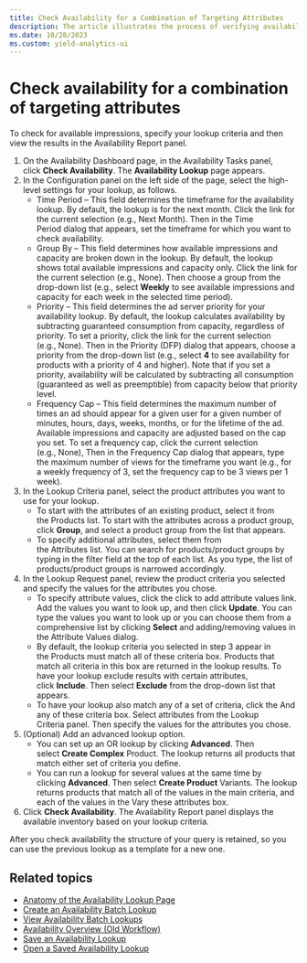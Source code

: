```yaml
---
title: Check Availability for a Combination of Targeting Attributes
description: The article illustrates the process of verifying availability for targeting attributes, demonstrating how to assess available impressions, define specific lookup criteria, and review the results within the Availability Report panel.
ms.date: 10/28/2023
ms.custom: yield-analytics-ui
---
```

# Check availability for a combination of targeting attributes
To check for available impressions, specify your lookup criteria and then view the results in the Availability Report panel.

1. On the Availability Dashboard page, in the Availability Tasks panel, click **Check Availability**. The **Availability Lookup** page appears.
1. In the Configuration panel on the left side of the page, select the high-level settings for your lookup, as follows.
    - Time Period – This field determines the timeframe for the availability lookup. By default, the lookup is for the next month. Click the link for the current selection (e.g., Next Month). Then in the Time Period dialog that appears, set the timeframe for which you want to check availability.
    - Group By – This field determines how available impressions and capacity are broken down in the lookup. By default, the lookup shows total available impressions and capacity only. Click the link for the current selection (e.g., None). Then choose a group from the drop-down list (e.g., select **Weekly** to see available impressions and capacity for each week in the selected time period).
    - Priority – This field determines the ad server priority for your availability lookup. By default, the lookup calculates availability by subtracting guaranteed consumption from capacity, regardless of priority. To set a priority, click the link for the current selection (e.g., None). Then in the Priority (DFP) dialog that appears, choose a priority from the drop-down list (e.g., select **4** to see availability for products with a priority of 4 and higher). Note that if you set a priority, availability will be calculated by subtracting all consumption (guaranteed as well as preemptible) from capacity below that priority level.  
    - Frequency Cap – This field determines the maximum number of times an ad should appear for a given user for a given number of minutes, hours, days, weeks, months, or for the lifetime of the ad. Available impressions and capacity are adjusted based on the cap you set. To set a frequency cap, click the current selection (e.g., None), Then in the Frequency Cap dialog that appears, type  the maximum number of views for the timeframe you want (e.g., for a weekly frequency of 3, set the frequency cap to be 3 views per 1 week).
1. In the Lookup Criteria panel, select the product attributes you want to use for your lookup.
    - To start with the attributes of an existing product, select it from the Products list. To start with the attributes across a product group, click **Group**, and select a product group from the list that appears.
    - To specify additional attributes, select them from the Attributes list. You can search for products/product groups by typing in the filter field at the top of each list. As you type, the list of products/product groups is narrowed accordingly.
1. In the Lookup Request panel, review the product criteria you selected and specify the values for the attributes you chose.
    - To specify attribute values, click the click to add attribute values link. Add the values you want to look up, and then click **Update**. You can type the values you want to look up or you can choose them from a comprehensive list by clicking **Select** and adding/removing values in the Attribute Values dialog.
    - By default, the lookup criteria you selected in step 3 appear in the Products must match all of these criteria box. Products that match all criteria in this box are returned in the lookup results. To have your lookup exclude results with certain attributes,       click **Include**. Then select **Exclude** from the drop-down list that appears.
    - To have your lookup also match any of a set of criteria, click the And any of these criteria box. Select attributes from
      the Lookup Criteria panel. Then specify the values for the attributes you chose.
1. (Optional) Add an advanced lookup option.
    - You can set up an OR lookup by clicking **Advanced**. Then select **Create Complex** Product. The lookup returns all products that match either set of criteria you define.
    - You can run a lookup for several values at the same time by clicking **Advanced**. Then select **Create Product** Variants. The lookup returns products that match all of the values in the main criteria, and each of the values in the Vary these attributes box.
1. Click **Check Availability**. The Availability Report panel displays the available inventory based on your lookup criteria.

After you check availability the structure of your query is retained, so you can use the previous lookup as a template for a new one.

## Related topics

- [Anatomy of the Availability Lookup Page](anatomy-of-the-availability-lookup-page.md)
- [Create an Availability Batch Lookup](create-an-availability-batch-lookup.md)
- [View Availability Batch Lookups](view-availability-batch-lookups.md)
- [Availability Overview (Old Workflow)](availability-overview-old-workflow.md)
- [Save an Availability Lookup](save-an-availability-lookup.md)
- [Open a Saved Availability Lookup](open-a-saved-availability-lookup.md)
